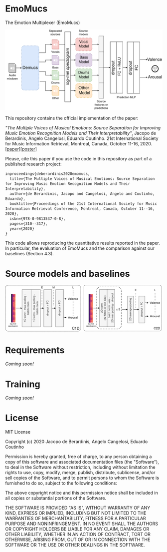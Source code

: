 # EmoMucs
The Emotion Multiplexer (EmoMucs)

<p align="center">
<img src="etc/img/emomucs_arch.png" width="800">
</p>

This repository contains the official implementation of the paper:

*"The Multiple Voices of Musical Emotions: Source Separation for Improving Music Emotion Recognition Models and Their Interpretability"*, Jacopo de Berardinis, Angelo Cangelosi, Eduardo Coutinho. 21st International Society for Music Information Retrieval, Montreal, Canada, October 11-16, 2020. [[paper]](https://program.ismir2020.net/static/final_papers/308.pdf)[[poster]](https://program.ismir2020.net/static/posters/308.pdf)

Please, cite this paper if you use the code in this repository as part of a published research project:

```
inproceedings{deberardinis2020emomucs,
  title={The Multiple Voices of Musical Emotions: Source Separation for Improving Music Emotion Recognition Models and Their Interpretability},
  author={de Berardinis, Jacopo and Cangelosi, Angelo and Coutinho, Eduardo},
  booktitle={Proceedings of the 21st International Society for Music Information Retrieval Conference, Montreal, Canada, October 11--16, 2020},
  isbn={978-0-9813537-0-8},
  pages={310--317},
  year={2020}
}
```

This code allows reproducing the quantitative results reported in the paper. In particular, the evaluation of EmoMucs and the comparison against our baselines (Section 4.3).

Source models and baselines
===========================

<p align="center">
<img src="etc/img/emomucs_baselines.png" width="800">
</p>

Requirements
============

*Coming soon!*

Training
========

*Coming soon!*


License
=======

MIT License

Copyright (c) 2020 Jacopo de Berardinis, Angelo Cangelosi, Eduardo Coutinho

Permission is hereby granted, free of charge, to any person obtaining a copy of this software and associated documentation files (the "Software"), to deal in the Software without restriction, including without limitation the rights to use, copy, modify, merge, publish, distribute, sublicense, and/or sell copies of the Software, and to permit persons to whom the Software is furnished to do so, subject to the following conditions:

The above copyright notice and this permission notice shall be included in all copies or substantial portions of the Software.

THE SOFTWARE IS PROVIDED "AS IS", WITHOUT WARRANTY OF ANY KIND, EXPRESS OR IMPLIED, INCLUDING BUT NOT LIMITED TO THE WARRANTIES OF MERCHANTABILITY, FITNESS FOR A PARTICULAR PURPOSE AND NONINFRINGEMENT. IN NO EVENT SHALL THE AUTHORS OR COPYRIGHT HOLDERS BE LIABLE FOR ANY CLAIM, DAMAGES OR OTHER LIABILITY, WHETHER IN AN ACTION OF CONTRACT, TORT OR OTHERWISE, ARISING FROM, OUT OF OR IN CONNECTION WITH THE SOFTWARE OR THE USE OR OTHER DEALINGS IN THE SOFTWARE.
